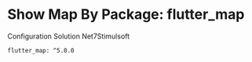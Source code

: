 # Show Map By Package: flutter_map

Configuration Solution Net7Stimulsoft
<br/>
```
flutter_map: ^5.0.0
```

